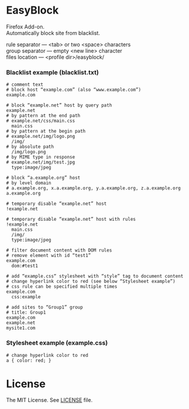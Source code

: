 EasyBlock
======
Firefox Add-on.<br/>
Automatically block site from blacklist.

rule separator — &lt;tab&gt; or two &lt;space&gt; characters<br/>
group separator — empty &lt;new line&gt; character<br/>
files location — &lt;profile dir&gt;/easyblock/

### Blacklist example (blacklist.txt)
```
# comment text
# block host “example.com” (also “www.example.com”)
example.com

# block “example.net” host by query path
example.net
# by pattern at the end path
# example.net/css/main.css
  main.css
# by pattern at the begin path
# example.net/img/logo.png
  /img/
# by absolute path
  /img/logo.png
# by MIME type in response
# example.net/img/test.jpg
  type:image/jpeg

# block “a.example.org” host
# by level domain
# a.example.org, x.a.example.org, y.a.example.org, z.a.example.org
a.example.org

# temporary disable “example.net” host
!example.net

# temporary disable “example.net” host with rules
!example.net
  main.css
  /img/
  type:image/jpeg

# filter document content with DOM rules
# remove element with id “test1”
example.com
  dom:#test1

# add “example.css“ stylesheet with “style” tag to document content
# change hyperlink color to red (see below “Stylesheet example”)
# css rule can be specified multiple times
example.com
  css:example

# add sites to “Group1” group
# title: Group1
example.com
example.net
mysite1.com
```

### Stylesheet example (example.css)
```
# change hyperlink color to red
a { color: red; }

```

# License
The MIT License. See [LICENSE](LICENSE) file.
